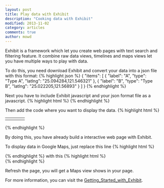 ```yaml
---
layout: post
title: Play data with Exhibit
description: "Cooking data with Exhibit"
modified: 2013-11-02
category: articles
comments: true
author: mowd
---
```


Exhibit is a framework which let you create web pages with text search and filtering feature. It combine raw data views, timelines and maps views let you have multiple ways to play with data.

To do this, you need download Exhibit and convert your data into a json file with this format:
{% highlight json %}
{
  "items": [
    {
      "label": "A",
      "type": "Type A",
      "latlng": "25.094284,121.546321"
    },
    {
      "label": "B",
      "type": "Type B",
      "latlng": "25.022205,121.56893"
    }
  ]
}
{% endhighlight %}

Next you have to include Exhibit javascript and your json format file as a javascript.
{% highlight html %}
    <link href="data.js" type="application/json" rel="exhibit/data" />
    <script src="api/exhibit-api.js" type="text/javascript"></script>
{% endhighlight %}

Then add the code where you want to display the data.
{% highlight html %}
<table width="100%">
  <tr valign="top">
      <td ex:role="viewPanel">
          <div ex:role="view" style="word-break: break-all;"></div>
      </td>
      <td width="25%">
          <div ex:role="facet" ex:facetClass="TextSearch"></div>
          <div ex:role="facet" ex:expression=".type" ex:facetLabel="Type"></div>
      </td>
  </tr>
</table>
{% endhighlight %}

By doing this, you have already build a interactive web page with Exhibit.


To display data in Google Maps, just replace this line
{% highlight html %}
<div ex:role="view" style="word-break: break-all;"></div>
{% endhighlight %}
with this
{% highlight html %}
<div style="width: 1000px" ex:role="view"
ex:viewClass="Map"
ex:label="label"
ex:latlng=".latlng"
ex:center="24.056558,121.025307"
ex:zoom="8"
ex:mapHeight="1000"
ex:showHeader="false"></div>
{% endhighlight %}


Refresh the page, you will get a Maps view shows in your page.


For more information, you can visit the [Getting_Started_with_Exhibit](http://simile-widgets.org/wiki/Getting_Started_with_Exhibit).
